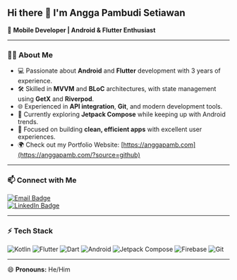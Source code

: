 ## Hi there 👋 I'm Angga Pambudi Setiawan

🚀 **Mobile Developer | Android & Flutter Enthusiast**

---

### 🧑‍💻 About Me  
- 💻 Passionate about **Android** and **Flutter** development with 3 years of experience.  
- 🛠 Skilled in **MVVM** and **BLoC** architectures, with state management using **GetX** and **Riverpod**.  
- 🌐 Experienced in **API integration**, **Git**, and modern development tools.  
- 🚀 Currently exploring **Jetpack Compose** while keeping up with Android trends.  
- 🎯 Focused on building **clean, efficient apps** with excellent user experiences.
- 🌍 Check out my Portfolio Website: [https://anggapamb.com](https://anggapamb.com/?source=github)

---

### 📫 Connect with Me  
[![Email Badge](https://img.shields.io/badge/Email-anggapamb.dev%40gmail.com-red?style=for-the-badge&logo=gmail&logoColor=white)](mailto:anggapamb.dev@gmail.com)  
[![LinkedIn Badge](https://img.shields.io/badge/LinkedIn-Angga%20Pambudi%20Setiawan-blue?style=for-the-badge&logo=linkedin&logoColor=white)](https://www.linkedin.com/in/angga-pambudi-setiawan-818022191/)  

---

### ⚡ Tech Stack  
![Kotlin](https://img.shields.io/badge/Kotlin-7F52FF?style=for-the-badge&logo=kotlin&logoColor=white)
![Flutter](https://img.shields.io/badge/Flutter-02569B?style=for-the-badge&logo=flutter&logoColor=white)
![Dart](https://img.shields.io/badge/Dart-0175C2?style=for-the-badge&logo=dart&logoColor=white)
![Android](https://img.shields.io/badge/Android-3DDC84?style=for-the-badge&logo=android&logoColor=white)
![Jetpack Compose](https://img.shields.io/badge/Jetpack%20Compose-4285F4?style=for-the-badge&logo=jetpackcompose&logoColor=white)
![Firebase](https://img.shields.io/badge/Firebase-FFCA28?style=for-the-badge&logo=firebase&logoColor=black)
![Git](https://img.shields.io/badge/Git-F05032?style=for-the-badge&logo=git&logoColor=white)

---

😄 **Pronouns:** He/Him  
